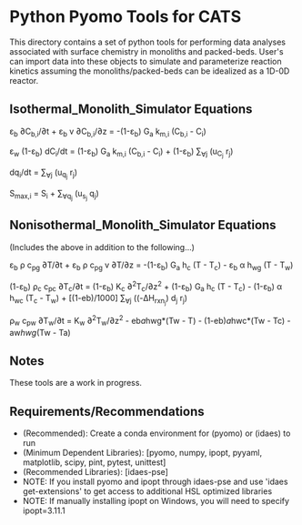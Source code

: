 Python Pyomo Tools for CATS
=====

This directory contains a set of python tools for performing data analyses associated with surface chemistry in monoliths and packed-beds. User's can import data into these objects to simulate and parameterize reaction kinetics assuming the monoliths/packed-beds can be idealized as a 1D-0D reactor.

Isothermal_Monolith_Simulator Equations
-----

&epsilon;<sub>b</sub> &part;C<sub>b,i</sub>/&part;t + &epsilon;<sub>b</sub> v &part;C<sub>b,i</sub>/&part;z = -(1-&epsilon;<sub>b</sub>) G<sub>a</sub> k<sub>m,i</sub> (C<sub>b,i</sub> - C<sub>i</sub>)

&epsilon;<sub>w</sub> (1-&epsilon;<sub>b</sub>) dC<sub>i</sub>/dt = (1-&epsilon;<sub>b</sub>) G<sub>a</sub> k<sub>m,i</sub> (C<sub>b,i</sub> - C<sub>i</sub>) + (1-&epsilon;<sub>b</sub>) <span>&sum;</span><sub>&forall;j</sub> (u<sub>C<sub>j</sub></sub> r<sub>j</sub>)

dq<sub>i</sub>/dt = <span>&sum;</span><sub>&forall;j</sub> (u<sub>q<sub>j</sub></sub> r<sub>j</sub>)

S<sub>max,i</sub> = S<sub>i</sub> + <span>&sum;</span><sub>&forall;q<sub>j</sub></sub> (u<sub>s<sub>j</sub></sub> q<sub>j</sub>)


Nonisothermal_Monolith_Simulator Equations
-----

(Includes the above in addition to the following...)

&epsilon;<sub>b</sub> &rho; c<sub>pg</sub> &part;T/&part;t + &epsilon;<sub>b</sub> &rho; c<sub>pg</sub> v &part;T/&part;z = -(1-&epsilon;<sub>b</sub>) G<sub>a</sub> h<sub>c</sub> (T - T<sub>c</sub>) - &epsilon;<sub>b</sub> &alpha; h<sub>wg</sub> (T - T<sub>w</sub>)

(1-&epsilon;<sub>b</sub>) &rho;<sub>c</sub> c<sub>pc</sub> &part;T<sub>c</sub>/&part;t = (1-&epsilon;<sub>b</sub>) K<sub>c</sub> &part;<sup>2</sup>T<sub>c</sub>/&part;z<sup>2</sup> + (1-&epsilon;<sub>b</sub>) G<sub>a</sub> h<sub>c</sub> (T - T<sub>c</sub>) - (1-&epsilon;<sub>b</sub>) &alpha; h<sub>wc</sub> (T<sub>c</sub> - T<sub>w</sub>) + [(1-eb)/1000]  <span>&sum;</span><sub>&forall;j</sub> ((-&Delta;H<sub>rxn<sub>j</sub></sub>) d<sub>j</sub> r<sub>j</sub>)

&rho;<sub>w</sub> c<sub>pw</sub> &part;T<sub>w</sub>/&part;t = K<sub>w</sub> &part;<sup>2</sup>T<sub>w</sub>/&part;z<sup>2</sup> - eb*a*hwg*(Tw - T) - (1-eb)*a*hwc*(Tw - Tc) - aw*hwg*(Tw - Ta)


Notes
-----

These tools are a work in progress.

Requirements/Recommendations
-----
- (Recommended): Create a conda environment for (pyomo) or (idaes) to run
- (Minimum Dependent Libraries): [pyomo, numpy, ipopt, pyyaml, matplotlib, scipy, pint, pytest, unittest]
- (Recommended Libraries): [idaes-pse]
- NOTE: If you install pyomo and ipopt through idaes-pse and use 'idaes get-extensions' to get access to additional HSL optimized libraries
- NOTE: If manually installing ipopt on Windows, you will need to specify ipopt=3.11.1
